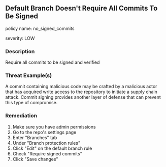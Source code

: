 ## Default Branch Doesn't Require All Commits To Be Signed
policy name: no_signed_commits

severity: LOW

### Description
Require all commits to be signed and verified

### Threat Example(s)
A commit containing malicious code may be crafted by a malicious actor that has acquired write access to the repository to initiate a supply chain attack. Commit signing provides another layer of defense that can prevent this type of compromise.



### Remediation
1. Make sure you have admin permissions
2. Go to the repo's settings page
3. Enter "Branches" tab
4. Under "Branch protection rules"
5. Click "Edit" on the default branch rule
6. Check "Require signed commits"
7. Click "Save changes"



